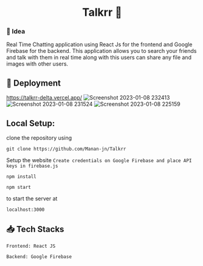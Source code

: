 <h1 align="center">Talkrr 💬</h1>

### 💪 Idea
<p>Real Time Chatting application using React Js for the frontend and Google Firebase for the backend. This application allows you to search your friends and talk with them in real time along with this users can share any file and images with other users.</p>


## 🧪 Deployment
https://talkrr-delta.vercel.app/
![Screenshot 2023-01-08 232413](https://github.com/Manan-jn/Talkrr/assets/72336990/ee5a498d-e74e-4755-8892-0f4440cbe05e)
![Screenshot 2023-01-08 231524](https://github.com/Manan-jn/Talkrr/assets/72336990/297ae9fd-2c6e-4f2c-9c4e-044b72e28b11)
![Screenshot 2023-01-08 225159](https://github.com/Manan-jn/Talkrr/assets/72336990/48c34968-edca-4ba3-9e50-854cbb2584cb)
## Local Setup:

clone the repository using 

```
git clone https://github.com/Manan-jn/Talkrr
```


Setup the website
``
Create credentials on Google Firebase and place API keys in firebase.js
``
```
npm install
```
```
npm start
```
to start the server at 
```
localhost:3000
```

## 📥 Tech Stacks 

```
Frontend: React JS

Backend: Google Firebase

```
